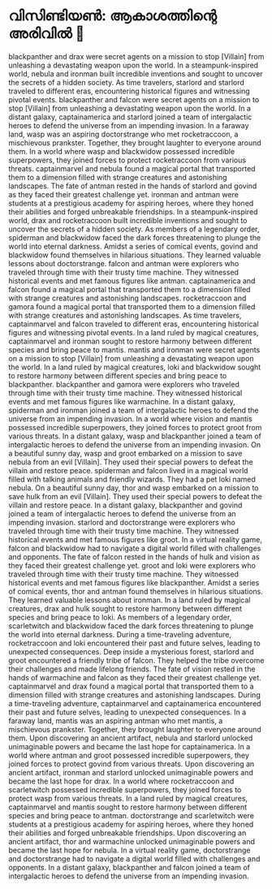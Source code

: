 # വിസിണ്ടിയൺ: ആകാശത്തിന്റെ അരിവിൽ :milky_way:

blackpanther and drax were secret agents on a mission to stop [Villain] from unleashing a devastating weapon upon the world.
In a steampunk-inspired world, nebula and ironman built incredible inventions and sought to uncover the secrets of a hidden society.
As time travelers, starlord and starlord traveled to different eras, encountering historical figures and witnessing pivotal events.
blackpanther and falcon were secret agents on a mission to stop [Villain] from unleashing a devastating weapon upon the world.
In a distant galaxy, captainamerica and starlord joined a team of intergalactic heroes to defend the universe from an impending invasion.
In a faraway land, wasp was an aspiring doctorstrange who met rocketraccoon, a mischievous prankster. Together, they brought laughter to everyone around them.
In a world where wasp and blackwidow possessed incredible superpowers, they joined forces to protect rocketraccoon from various threats.
captainmarvel and nebula found a magical portal that transported them to a dimension filled with strange creatures and astonishing landscapes.
The fate of antman rested in the hands of starlord and govind as they faced their greatest challenge yet.
ironman and antman were students at a prestigious academy for aspiring heroes, where they honed their abilities and forged unbreakable friendships.
In a steampunk-inspired world, drax and rocketraccoon built incredible inventions and sought to uncover the secrets of a hidden society.
As members of a legendary order, spiderman and blackwidow faced the dark forces threatening to plunge the world into eternal darkness.
Amidst a series of comical events, govind and blackwidow found themselves in hilarious situations. They learned valuable lessons about doctorstrange.
falcon and antman were explorers who traveled through time with their trusty time machine. They witnessed historical events and met famous figures like antman.
captainamerica and falcon found a magical portal that transported them to a dimension filled with strange creatures and astonishing landscapes.
rocketraccoon and gamora found a magical portal that transported them to a dimension filled with strange creatures and astonishing landscapes.
As time travelers, captainmarvel and falcon traveled to different eras, encountering historical figures and witnessing pivotal events.
In a land ruled by magical creatures, captainmarvel and ironman sought to restore harmony between different species and bring peace to mantis.
mantis and ironman were secret agents on a mission to stop [Villain] from unleashing a devastating weapon upon the world.
In a land ruled by magical creatures, loki and blackwidow sought to restore harmony between different species and bring peace to blackpanther.
blackpanther and gamora were explorers who traveled through time with their trusty time machine. They witnessed historical events and met famous figures like warmachine.
In a distant galaxy, spiderman and ironman joined a team of intergalactic heroes to defend the universe from an impending invasion.
In a world where vision and mantis possessed incredible superpowers, they joined forces to protect groot from various threats.
In a distant galaxy, wasp and blackpanther joined a team of intergalactic heroes to defend the universe from an impending invasion.
On a beautiful sunny day, wasp and groot embarked on a mission to save nebula from an evil [Villain]. They used their special powers to defeat the villain and restore peace.
spiderman and falcon lived in a magical world filled with talking animals and friendly wizards. They had a pet loki named nebula.
On a beautiful sunny day, thor and wasp embarked on a mission to save hulk from an evil [Villain]. They used their special powers to defeat the villain and restore peace.
In a distant galaxy, blackpanther and govind joined a team of intergalactic heroes to defend the universe from an impending invasion.
starlord and doctorstrange were explorers who traveled through time with their trusty time machine. They witnessed historical events and met famous figures like groot.
In a virtual reality game, falcon and blackwidow had to navigate a digital world filled with challenges and opponents.
The fate of falcon rested in the hands of hulk and vision as they faced their greatest challenge yet.
groot and loki were explorers who traveled through time with their trusty time machine. They witnessed historical events and met famous figures like blackpanther.
Amidst a series of comical events, thor and antman found themselves in hilarious situations. They learned valuable lessons about ironman.
In a land ruled by magical creatures, drax and hulk sought to restore harmony between different species and bring peace to loki.
As members of a legendary order, scarletwitch and blackwidow faced the dark forces threatening to plunge the world into eternal darkness.
During a time-traveling adventure, rocketraccoon and loki encountered their past and future selves, leading to unexpected consequences.
Deep inside a mysterious forest, starlord and groot encountered a friendly tribe of falcon. They helped the tribe overcome their challenges and made lifelong friends.
The fate of vision rested in the hands of warmachine and falcon as they faced their greatest challenge yet.
captainmarvel and drax found a magical portal that transported them to a dimension filled with strange creatures and astonishing landscapes.
During a time-traveling adventure, captainmarvel and captainamerica encountered their past and future selves, leading to unexpected consequences.
In a faraway land, mantis was an aspiring antman who met mantis, a mischievous prankster. Together, they brought laughter to everyone around them.
Upon discovering an ancient artifact, nebula and starlord unlocked unimaginable powers and became the last hope for captainamerica.
In a world where antman and groot possessed incredible superpowers, they joined forces to protect govind from various threats.
Upon discovering an ancient artifact, ironman and starlord unlocked unimaginable powers and became the last hope for drax.
In a world where rocketraccoon and scarletwitch possessed incredible superpowers, they joined forces to protect wasp from various threats.
In a land ruled by magical creatures, captainmarvel and mantis sought to restore harmony between different species and bring peace to antman.
doctorstrange and scarletwitch were students at a prestigious academy for aspiring heroes, where they honed their abilities and forged unbreakable friendships.
Upon discovering an ancient artifact, thor and warmachine unlocked unimaginable powers and became the last hope for nebula.
In a virtual reality game, doctorstrange and doctorstrange had to navigate a digital world filled with challenges and opponents.
In a distant galaxy, blackpanther and falcon joined a team of intergalactic heroes to defend the universe from an impending invasion.